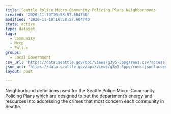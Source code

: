 ```yaml
---
title: Seattle Police Micro-Community Policing Plans Neighborhoods
created: '2020-11-10T16:58:57.604730'
modified: '2020-11-10T16:58:57.604740'
state: active
type: dataset
tags:
  - Community
  - Mccp
  - Police
groups:
  - Local Government
csv_url: 'https://data.seattle.gov/api/views/g3y5-5ppg/rows.csv?accessType=DOWNLOAD'
json_url: 'https://data.seattle.gov/api/views/g3y5-5ppg/rows.json?accessType=DOWNLOAD'
layout: post

---
```

Neighborhood definitions used for the Seattle Police Micro-Community Policing Plans which are designed to put the department’s energy and resources into addressing the crimes that most concern each community in Seattle.
